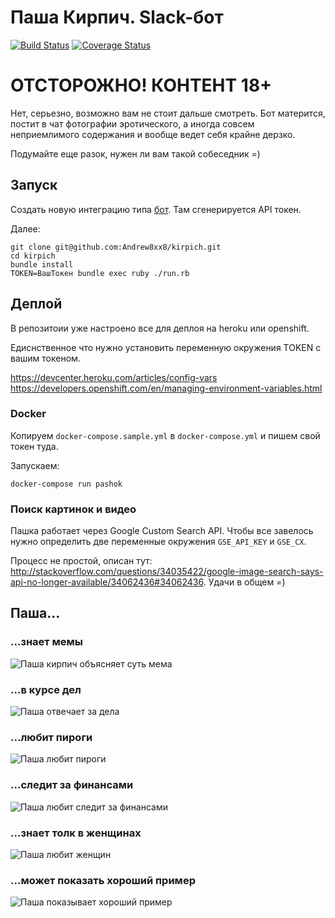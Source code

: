 # Паша Кирпич. Slack-бот

[![Build Status](https://travis-ci.org/Andrew8xx8/kirpich.svg)](https://travis-ci.org/Andrew8xx8/kirpich)
[![Coverage Status](https://coveralls.io/repos/Andrew8xx8/kirpich/badge.svg?branch=master&service=github)](https://coveralls.io/github/Andrew8xx8/kirpich?branch=master)

# ОТСТОРОЖНО! КОНТЕНТ 18+

Нет, серьезно, возможно вам не стоит дальше смотреть. Бот матерится, постит в чат фотографии эротического, а иногда совсем неприемлимого содержания и вообще ведет себя крайне дерзко.

Подумайте еще разок, нужен ли вам такой собеседник =)

## Запуск

Создать новую интеграцию типа [бот](https://my.slack.com/services/new/bot). Там сгенерируется API токен.

Далее:

```
git clone git@github.com:Andrew8xx8/kirpich.git
cd kirpich
bundle install
TOKEN=ВашТокен bundle exec ruby ./run.rb
```

## Деплой

В репозитоии уже настроено все для деплоя на heroku или openshift.

Едиснственное что нужно установить переменную окружения TOKEN с вашим токеном.

https://devcenter.heroku.com/articles/config-vars
https://developers.openshift.com/en/managing-environment-variables.html

### Docker

Копируем `docker-compose.sample.yml` в `docker-compose.yml` и пишем свой токен туда.

Запускаем:

```
docker-compose run pashok
```

### Поиск картинок и видео

Пашка работает через Google Custom Search API. Чтобы все завелось нужно определить
две переменные окружения `GSE_API_KEY` и `GSE_CX`.

Процесс не простой, описан тут: http://stackoverflow.com/questions/34035422/google-image-search-says-api-no-longer-available/34062436#34062436. Удачи в общем =)

## Паша...

### ...знает мемы

![Паша кирпич объясняет суть мема](http://8xx8.ru/kirpich/assets/kirpich.png)

### ...в курсе дел

![Паша отвечает за дела](http://8xx8.ru/kirpich/assets/kirpich2.png)

### ...любит пироги

![Паша любит пироги](http://8xx8.ru/kirpich/assets/kirpich3.png)

### ...следит за финансами

![Паша любит следит за финансами](http://8xx8.ru/kirpich/assets/kirpich4.png)

### ...знает толк в женщинах

![Паша любит женщин](http://8xx8.ru/kirpich/assets/kirpich5.png)

### ...может показать хороший пример

![Паша показывает хороший пример](http://8xx8.ru/kirpich/assets/kirpich6.png)


